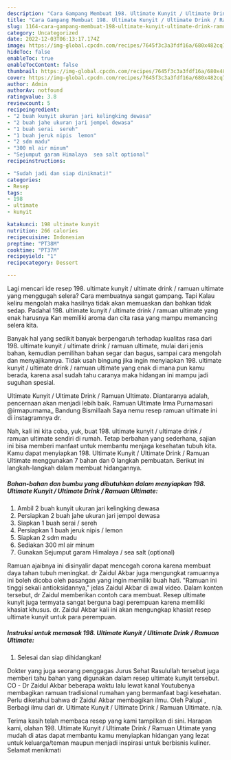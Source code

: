 ```yaml
---
description: "Cara Gampang Membuat 198. Ultimate Kunyit / Ultimate Drink / Ramuan Ultimate yang Enak"
title: "Cara Gampang Membuat 198. Ultimate Kunyit / Ultimate Drink / Ramuan Ultimate yang Enak"
slug: 1164-cara-gampang-membuat-198-ultimate-kunyit-ultimate-drink-ramuan-ultimate-yang-enak
category: Uncategorized
date: 2022-12-03T06:13:17.174Z
image: https://img-global.cpcdn.com/recipes/7645f3c3a3fdf16a/680x482cq70/198-ultimate-kunyit-ultimate-drink-ramuan-ultimate-foto-resep-utama.jpg
hideToc: false
enableToc: true
enableTocContent: false
thumbnail: https://img-global.cpcdn.com/recipes/7645f3c3a3fdf16a/680x482cq70/198-ultimate-kunyit-ultimate-drink-ramuan-ultimate-foto-resep-utama.jpg
cover: https://img-global.cpcdn.com/recipes/7645f3c3a3fdf16a/680x482cq70/198-ultimate-kunyit-ultimate-drink-ramuan-ultimate-foto-resep-utama.jpg
author: Admin
authorAv: notfound
ratingvalue: 3.8
reviewcount: 5
recipeingredient:
- "2 buah kunyit ukuran jari kelingking dewasa"
- "2 buah jahe ukuran jari jempol dewasa"
- "1 buah serai  sereh"
- "1 buah jeruk nipis  lemon"
- "2 sdm madu"
- "300 ml air minum"
- "Sejumput garam Himalaya  sea salt optional"
recipeinstructions:

- "Sudah jadi dan siap dinikmati!"
categories:
- Resep
tags:
- 198
- ultimate
- kunyit

katakunci: 198 ultimate kunyit 
nutrition: 266 calories
recipecuisine: Indonesian
preptime: "PT38M"
cooktime: "PT37M"
recipeyield: "1"
recipecategory: Dessert

---
```



Lagi mencari ide resep 198. ultimate kunyit / ultimate drink / ramuan ultimate yang menggugah selera? Cara membuatnya sangat gampang. Tapi Kalau keliru mengolah maka hasilnya tidak akan memuaskan dan bahkan tidak sedap. Padahal 198. ultimate kunyit / ultimate drink / ramuan ultimate yang enak harusnya Kan memiliki aroma dan cita rasa yang mampu memancing selera kita.


Banyak hal yang sedikit banyak berpengaruh terhadap kualitas rasa dari 198. ultimate kunyit / ultimate drink / ramuan ultimate, mulai dari jenis bahan, kemudian pemilihan bahan segar dan bagus, sampai cara mengolah dan menyajikannya. Tidak usah bingung jika ingin menyiapkan 198. ultimate kunyit / ultimate drink / ramuan ultimate yang enak di mana pun kamu berada, karena asal sudah tahu caranya maka hidangan ini mampu jadi suguhan spesial.

Ultimate Kunyit / Ultimate Drink / Ramuan Ultimate. Diantaranya adalah, pencernaan akan menjadi lebih baik. Ramuan Ultimate Irma Purnamasari @irmapurnama_ Bandung Bismillaah Saya nemu resep ramuan ultimate ini di instagramnya dr.


Nah, kali ini kita coba, yuk, buat 198. ultimate kunyit / ultimate drink / ramuan ultimate sendiri di rumah. Tetap berbahan yang sederhana, sajian ini bisa memberi manfaat untuk membantu menjaga kesehatan tubuh kita. Kamu dapat menyiapkan 198. Ultimate Kunyit / Ultimate Drink / Ramuan Ultimate menggunakan 7 bahan dan 0 langkah pembuatan. Berikut ini langkah-langkah dalam membuat hidangannya.

<!--inarticleads1-->

##### Bahan-bahan dan bumbu yang dibutuhkan dalam menyiapkan 198. Ultimate Kunyit / Ultimate Drink / Ramuan Ultimate:

1. Ambil 2 buah kunyit ukuran jari kelingking dewasa
1. Persiapkan 2 buah jahe ukuran jari jempol dewasa
1. Siapkan 1 buah serai / sereh
1. Persiapkan 1 buah jeruk nipis / lemon
1. Siapkan 2 sdm madu
1. Sediakan 300 ml air minum
1. Gunakan Sejumput garam Himalaya / sea salt (optional)


Ramuan ajaibnya ini disinyalir dapat mencegah corona karena membuat daya tahan tubuh meningkat. dr Zaidul Akbar juga mengungkat ramuannya ini boleh dicoba oleh pasangan yang ingin memiliki buah hati. &#34;Ramuan ini tinggi sekali antioksidannya,&#34; jelas Zaidul Akbar di awal video. Dalam konten tersebut, dr Zaidul memberikan contoh cara membuat. Resep ultimate kunyit juga termyata sangat berguna bagi perempuan karena memiliki khasiat khusus. dr. Zaidul Akbar kali ini akan mengungkap khasiat resep ultimate kunyit untuk para perempuan. 

<!--inarticleads2-->

##### Instruksi untuk memasak 198. Ultimate Kunyit / Ultimate Drink / Ramuan Ultimate:


1. Selesai dan siap dihidangkan!

Dokter yang juga seorang penggagas Jurus Sehat Rasulullah tersebut juga memberi tahu bahan yang digunakan dalam resep ultimate kunyit tersebut. CO - Dr Zaidul Akbar beberapa waktu lalu lewat kanal Youtubenya membagikan ramuan tradisional rumahan yang bermanfaat bagi kesehatan. Perlu diketahui bahwa dr Zaidul Akbar membagikan ilmu. Oleh Palupi , Berbagi ilmu dari dr. Ultimate Kunyit / Ultimate Drink / Ramuan Ultimate. n/a. 

Terima kasih telah membaca resep yang kami tampilkan di sini. Harapan kami, olahan 198. Ultimate Kunyit / Ultimate Drink / Ramuan Ultimate yang mudah di atas dapat membantu kamu menyiapkan hidangan yang lezat untuk keluarga/teman maupun menjadi inspirasi untuk berbisnis kuliner. Selamat menikmati
